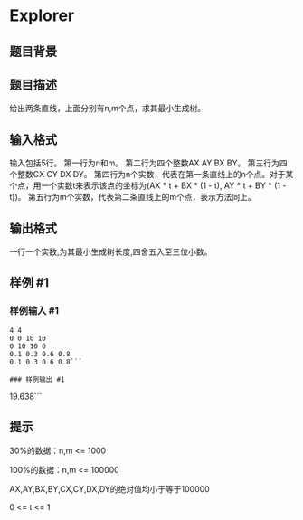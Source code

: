 # Explorer

## 题目背景



## 题目描述

给出两条直线，上面分别有n,m个点，求其最小生成树。


## 输入格式

输入包括5行。 第一行为n和m。 第二行为四个整数AX AY BX BY。 第三行为四个整数CX CY DX DY。 第四行为n个实数，代表在第一条直线上的n个点。对于某个点，用一个实数t来表示该点的坐标为(AX \* t + BX \* (1 - t), AY \* t + BY \* (1 - t))。 第五行为m个实数，代表第二条直线上的m个点，表示方法同上。


## 输出格式

一行一个实数,为其最小生成树长度,四舍五入至三位小数。


## 样例 #1

### 样例输入 #1
```
4 4 
0 0 10 10 
0 10 10 0 
0.1 0.3 0.6 0.8 
0.1 0.3 0.6 0.8```

### 样例输出 #1

```
19.638```

## 提示

30%的数据：n,m <= 1000

100%的数据：n,m <= 100000 

AX,AY,BX,BY,CX,CY,DX,DY的绝对值均小于等于100000

0 <= t <= 1

